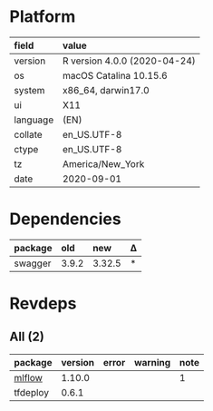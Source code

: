 # Platform

|field    |value                        |
|:--------|:----------------------------|
|version  |R version 4.0.0 (2020-04-24) |
|os       |macOS Catalina 10.15.6       |
|system   |x86_64, darwin17.0           |
|ui       |X11                          |
|language |(EN)                         |
|collate  |en_US.UTF-8                  |
|ctype    |en_US.UTF-8                  |
|tz       |America/New_York             |
|date     |2020-09-01                   |

# Dependencies

|package |old   |new    |Δ  |
|:-------|:-----|:------|:--|
|swagger |3.9.2 |3.32.5 |*  |

# Revdeps

## All (2)

|package                      |version |error |warning |note |
|:----------------------------|:-------|:-----|:-------|:----|
|[mlflow](problems.md#mlflow) |1.10.0  |      |        |1    |
|tfdeploy                     |0.6.1   |      |        |     |

